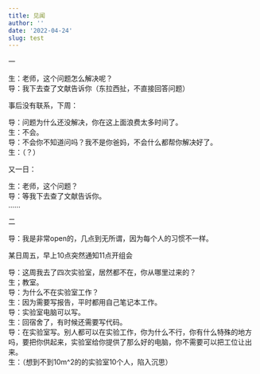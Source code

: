 ```yaml
---
title: 见闻
author: ''
date: '2022-04-24'
slug: test
---
```


一

生：老师，这个问题怎么解决呢？     
导：我下去查了文献告诉你（东拉西扯，不直接回答问题）    

事后没有联系，下周：

导：问题为什么还没解决，你在这上面浪费太多时间了。  
生：不会。  
导：不会你不知道问吗？我不是你爸妈，不会什么都帮你解决好了。  
生：（？）

又一日：

生：老师，这个问题？  
导：等我下去查了文献告诉你。  
......


二

导：我是非常open的，几点到无所谓，因为每个人的习惯不一样。  

某日周五，早上10点突然通知11点开组会

导：这周我去了四次实验室，居然都不在，你从哪里过来的？  
生；教室。  
导：为什么不在实验室工作？  
生：因为需要写报告，平时都用自己笔记本工作。  
导：实验室电脑可以写。  
生：回宿舍了，有时候还需要写代码。  
导：在实验室写。别人都可以在实验工作，你为什么不行，你有什么特殊的地方吗，要把你供起来，实验室给你提供了那么好的电脑，你不需要可以把工位让出来。  
生：（想到不到10m^2的的实验室10个人，陷入沉思）  
